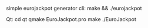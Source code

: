 simple eurojackpot generator
cli: make && ./eurojackpot

Qt:
cd qt
qmake EuroJackpot.pro
make
./EuroJackpot
